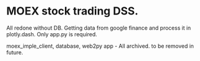 # MOEX stock trading DSS.

All redone without DB. Getting data from google finance and process it in plotly.dash.
Only app.py is required.

moex_imple_client, database, web2py app - All archived. to be removed in future.

